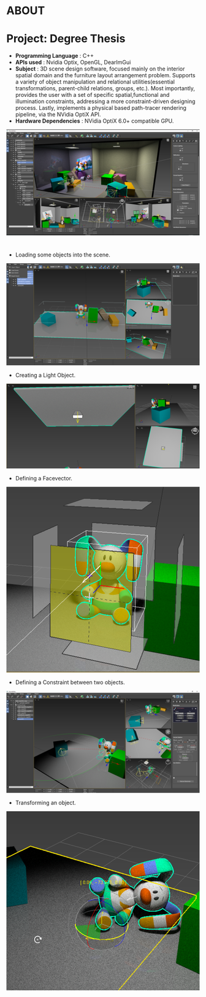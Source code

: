 # ABOUT

# Project: Degree Thesis
- <b>Programming Language</b> : C++
- <b>APIs used</b> : Nvidia Optix, OpenGL, DearImGui
- <b>Subject</b> : 3D scene design software, focused mainly on the interior spatial domain and the furniture layout arrangement problem. Supports a variety of object manipulation and relational utilities(essential transformations, parent-child relations, groups, etc.). Most importantly, provides the user with a set of specific spatial,functional and illumination constraints, addressing a more constraint-driven designing process. Lastly, implements a physical based path-tracer rendering pipeline, via the NVidia OptiX API.
- <b>Hardware Dependencies</b> : NVidia OptiX 6.0+ compatible GPU.

![GitHub Logo](README_IMG/degree_project_preview.png)

#

- Loading some objects into the scene.

![GitHub Logo](README_IMG/import.png)


- Creating a Light Object.

![GitHub Logo](README_IMG/creating_light.png)


- Defining a Facevector.

![GitHub Logo](README_IMG/facevector.png)


- Defining a Constraint between two objects.

![GitHub Logo](README_IMG/restriction.png)


- Transforming an object.

![GitHub Logo](README_IMG/trs.png)


